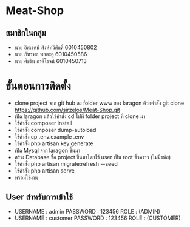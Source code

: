 # Meat-Shop

## สมาชิกในกลุ่ม
* นาย อิศเรศน์   สิงห์ทวีศักดิ์ 6010450802
* นาย ภัทรพล   พลตะคุ    6010450586
* นาย ศิขริน    กาดีโรจน์   6010450713

# ขั้นตอนการติดตั้ง
* clone project จาก git hub ลง folder www ของ laragon ด้วยคำสั่ง git clone https://github.com/sirzelos/Meat-Shop.git
* เปิด laragon แล้วใช้คำสั่ง cd ไปที่ folder project ที่ clone มา
* ใช้คำสั่ง composer install  
* ใช้คำสั่ง composer dump-autoload 
* ใช้คำสั่ง cp .env.example .env
* ใช้คำสั่ง php artisan key:generate
* เปิด Mysql จาก laragon ขึ้นมา
* สร้าง Database ชื่อ project ขึ้นมาโดยใช้ user เป็น root ชั่วคราว (ไม่มีรหัส)
* ใช้คำสั่ง php artisan migrate:refresh --seed
* ใช้คำสั่ง php artisan serve
* พร้อมใช้งาน

## User สำหรับการเข้าใช้
* USERNAME : admin     PASSWORD : 123456  ROLE : (ADMIN)
* USERNAME : customer  PASSWORD : 123456  ROLE : (CUSTOMER)
